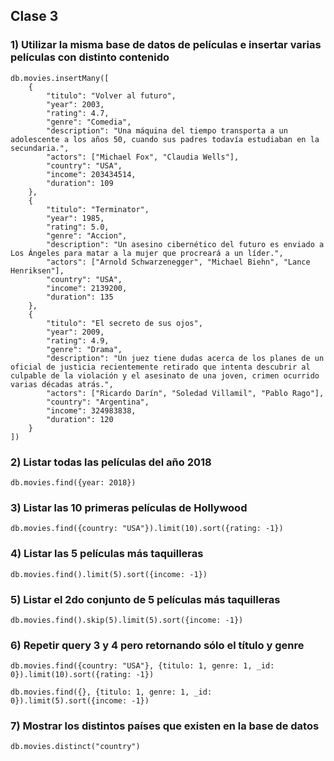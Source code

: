 ## Clase 3

### 1) Utilizar la misma base de datos de películas e insertar varias películas con distinto contenido
~~~
db.movies.insertMany([
    {
        "titulo": "Volver al futuro",
        "year": 2003,
        "rating": 4.7,
        "genre": "Comedia",
        "description": "Una máquina del tiempo transporta a un adolescente a los años 50, cuando sus padres todavía estudiaban en la secundaria.",
        "actors": ["Michael Fox", "Claudia Wells"],
        "country": "USA",
        "income": 203434514,
        "duration": 109
    },
    {
        "titulo": "Terminator",
        "year": 1985,
        "rating": 5.0,
        "genre": "Accion",
        "description": "Un asesino cibernético del futuro es enviado a Los Ángeles para matar a la mujer que procreará a un líder.",
        "actors": ["Arnold Schwarzenegger", "Michael Biehn", "Lance Henriksen"],
        "country": "USA",
        "income": 2139200,
        "duration": 135
    },
    {
        "titulo": "El secreto de sus ojos",
        "year": 2009,
        "rating": 4.9,
        "genre": "Drama",
        "description": "Un juez tiene dudas acerca de los planes de un oficial de justicia recientemente retirado que intenta descubrir al culpable de la violación y el asesinato de una joven, crimen ocurrido varias décadas atrás.",
        "actors": ["Ricardo Darín", "Soledad Villamil", "Pablo Rago"],
        "country": "Argentina",
        "income": 324983838,
        "duration": 120
    }
])
~~~

### 2) Listar todas las películas del año 2018
`db.movies.find({year: 2018})`

### 3) Listar las 10 primeras películas de Hollywood
`db.movies.find({country: "USA"}).limit(10).sort({rating: -1})`

### 4) Listar las 5 películas más taquilleras
`db.movies.find().limit(5).sort({income: -1})`

### 5) Listar el 2do conjunto de 5 películas más taquilleras
`db.movies.find().skip(5).limit(5).sort({income: -1})`

### 6) Repetir query 3 y 4 pero retornando sólo el título y genre
~~~
db.movies.find({country: "USA"}, {titulo: 1, genre: 1, _id: 0}).limit(10).sort({rating: -1})

db.movies.find({}, {titulo: 1, genre: 1, _id: 0}).limit(5).sort({income: -1})
~~~

### 7) Mostrar los distintos países que existen en la base de datos
`db.movies.distinct("country")`
